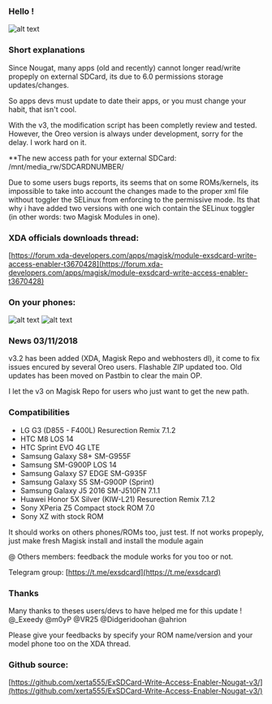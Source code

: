 ### Hello !

![alt text](https://img11.hostingpics.net/pics/401005microsdcardicon66397.png "Logo ExSDCard")


### Short explanations
Since Nougat, many apps (old and recently) cannot longer read/write propeply on external SDCard, its due to 6.0 permissions storage updates/changes.

So apps devs must update to date their apps, or you must change your habit, that isn't cool.

With the v3, the modification script has been completly review and tested. However, the Oreo version is always under development, sorry for the delay. I work hard on it.

**The new access path for your external SDCard: /mnt/media_rw/SDCARDNUMBER/

Due to some users bugs reports, its seems that on some ROMs/kernels, its impossible to take into account the changes made to the proper xml file without toggler the SELinux from enforcing to the permissive mode.
Its that why i have added two versions with one wich contain the SELinux toggler (in other words: two Magisk Modules in one).


### XDA officials downloads thread:
[https://forum.xda-developers.com/apps/magisk/module-exsdcard-write-access-enabler-t3670428](https://forum.xda-developers.com/apps/magisk/module-exsdcard-write-access-enabler-t3670428)


### On your phones:
![alt text](https://img11.hostingpics.net/pics/435669Screenshot20171008172017.png "SCR_Onyourphone1")
![alt text](https://img11.hostingpics.net/pics/944605Screenshot20170909143851.png "SCR_Onyourphone2")


### News 03/11/2018
v3.2 has been added (XDA, Magisk Repo and webhosters dl), it come to fix issues encured by several Oreo users. Flashable ZIP updated too.
Old updates has been moved on Pastbin to clear the main OP.

I let the v3 on Magisk Repo for users who just want to get the new path.


### Compatibilities

- LG G3 (D855 - F400L) Resurection Remix 7.1.2
- HTC M8 LOS 14
- HTC Sprint EVO 4G LTE
- Samsung Galaxy S8+ SM-G955F
- Samsung SM-G900P LOS 14
- Samsung Galaxy S7 EDGE SM-G935F
- Samsung Galaxy S5 SM-G900P (Sprint)
- Samsung Galaxy J5 2016 SM-J510FN 7.1.1
- Huawei Honor 5X Silver (KIW-L21) Resurection Remix 7.1.2
- Sony XPeria Z5 Compact stock ROM 7.0
- Sony XZ with stock ROM


It should works on others phones/ROMs too, just test.
If not works propeply, just make fresh Magisk install and install the module again

@ Others members: feedback the module works for you too or not.

Telegram group: [https://t.me/exsdcard](https://t.me/exsdcard)


### Thanks
Many thanks to theses users/devs to have helped me for this update !
@_Exeedy
@m0yP
@VR25
@Didgeridoohan
@ahrion


Please give your feedbacks by specify your ROM name/version and your model phone too on the XDA thread.


### Github source: <br />
[https://github.com/xerta555/ExSDCard-Write-Access-Enabler-Nougat-v3/](https://github.com/xerta555/ExSDCard-Write-Access-Enabler-Nougat-v3/)
